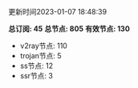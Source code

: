 更新时间2023-01-07 18:48:39

**总订阅: 45**
**总节点: 805**
**有效节点: 130**
- v2ray节点: 110
- trojan节点: 5
- ss节点: 12
- ssr节点: 3
